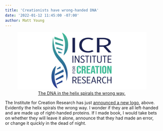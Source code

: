 ```yaml
---
title: 'Creationists have wrong-handed DNA'
date: '2022-01-12 11:45:00 -07:00'
author: Matt Young
---
```

<figure>
<img src="/uploads/2022/ICR_New_Logo_600.jpg" alt="Logo"/>
<figcaption><div align=center><a href="https://www.icr.org/article/icr-announces-new-logo/">The DNA in the helix spirals the wrong way.</a></div> 
</figcaption>
</figure>
<p>
<p>
The Institute for Creation Research has just <a href="https://www.icr.org/article/icr-announces-new-logo/">announced a new logo</a>, above. Evidently the helix spirals the wrong way. I wonder if they are all left-handed and are made up of right-handed proteins. If I made book, I would take bets on whether they will leave it alone, announce that they had made an error, or change it quickly in the dead of night.
